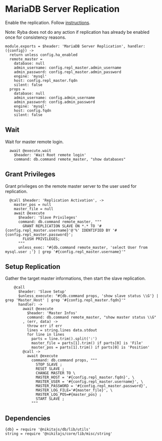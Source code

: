 
# MariaDB Server Replication

Enable the replication.
Follow [instructions](https://www.digitalocean.com/community/tutorials/how-to-set-up-master-slave-replication-in-mysql).

Note: Ryba does not do any action if replication has already be enabled once for
consistency reasons.

    module.exports = $header: 'MariaDB Server Replication', handler: ({config}) ->
      return unless config.ha_enabled
      remote_master =
        database: null
        admin_username: config.repl_master.admin_username
        admin_password: config.repl_master.admin_password
        engine: 'mysql'
        host: config.repl_master.fqdn
        silent: false
      props =
        database: null
        admin_username: config.admin_username
        admin_password: config.admin_password
        engine: 'mysql'
        host: config.fqdn
        silent: false

## Wait

Wait for master remote login.
      
      await @execute.wait
        $header: 'Wait Root remote login'
        command: db.command remote_master, "show databases"

## Grant Privileges

Grant privileges on the remote master server to the user used for replication.

      @call $header: 'Replication Activation', ->
        master_pos = null
        master_file = null
        await @execute
          $header: 'Slave Privileges'
          command: db.command remote_master, """
            GRANT REPLICATION SLAVE ON *.* TO '#{config.repl_master.username}'@'%' IDENTIFIED BY '#{config.repl_master.password}';
            FLUSH PRIVILEGES;
          """
          unless_exec: "#{db.command remote_master, 'select User from mysql.user ;'} | grep '#{config.repl_master.username}'"

## Setup Replication

Gather the target master informations, then start the slave replication.

        @call
          $header: 'Slave Setup'
          $unless_execute: "#{db.command props, 'show slave status \\G'} | grep 'Master_Host' | grep '#{config.repl_master.fqdn}'"
          handler: ->
            await @execute
              $header: 'Master Infos'
              command: db.command remote_master, "show master status \\G"
            , (err, data) ->
              throw err if err
              lines = string.lines data.stdout
              for line in lines
                parts = line.trim().split(':')
                master_file = parts[1].trim() if parts[0] is 'File'
                master_pos = parts[1].trim() if parts[0] is 'Position'
            @call ->
              await @execute
                command: db.command props, """
                  STOP SLAVE ;
                  RESET SLAVE ;
                  CHANGE MASTER TO \
                  MASTER_HOST = '#{config.repl_master.fqdn}', \
                  MASTER_USER = '#{config.repl_master.username}', \
                  MASTER_PASSWORD = '#{config.repl_master.password}',
                  MASTER_LOG_FILE='#{master_file}', \
                  MASTER_LOG_POS=#{master_pos} ;
                  START SLAVE ;
                """
      
## Dependencies

    {db} = require '@nikitajs/db/lib/utils'
    string = require '@nikitajs/core/lib/misc/string'

